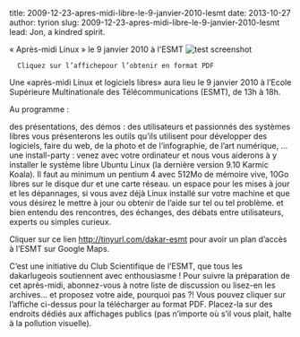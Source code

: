 title: 2009-12-23-apres-midi-libre-le-9-janvier-2010-lesmt
date: 2013-10-27
author: tyrion
slug: 2009-12-23-apres-midi-libre-le-9-janvier-2010-lesmt
lead: Jon, a kindred spirit.


 « Après-midi Linux » le 9 janvier 2010 à l'ESMT
![test screenshot](http://blog.dakarlug.org/media/9janvier2010/affiche9jan2010.png "")
    
      Cliquez sur l’affichepour l’obtenir en format PDF

Une «après-midi Linux et logiciels libres» aura lieu le 9 janvier 2010 à l’Ecole Supérieure Multinationale des Télécommunications (ESMT), de 13h à 18h. 

Au programme :

des présentations, des démos : des utilisateurs et passionnés des systèmes libres vous présenterons les outils qu’ils utilisent pour développer des logiciels, faire du web, de la photo et de l’infographie, de l’art numérique, …
une install-party : venez avec votre ordinateur et nous vous aiderons à y installer le système libre Ubuntu Linux (la dernière version 9.10 Karmic Koala). Il faut au minimum un pentium 4 avec 512Mo de mémoire vive, 10Go libres sur le disque dur et une carte réseau.
un espace pour les mises à jour et les dépannages, si vous avez déjà Linux installé sur votre machine et que vous désirez le mettre à jour ou obtenir de l’aide sur tel ou tel problème.
et bien entendu des rencontres, des échanges, des débats entre utilisateurs, experts ou simples curieux.


Cliquer sur ce lien http://tinyurl.com/dakar-esmt pour avoir un plan d’accès à l’ESMT sur Google Maps.

C’est une initiative du Club Scientifique de l’ESMT, que tous les dakarlugeois soutiennent avec enthousiasme ! Pour suivre la préparation de cet après-midi, abonnez-vous à notre liste de discussion ou lisez-en les archives… et proposez votre aide, pourquoi pas ?!
Vous pouvez cliquer sur l’affiche ci-dessus pour la télécharger au format PDF. Placez-la sur des endroits dédiés aux affichages publics (pas n’importe où s’il vous plait, halte à la pollution visuelle).

    
    
    



    



    



    



    



    



 
    
     